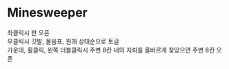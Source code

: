 # Minesweeper

좌클릭시 판 오픈   
우클릭시 깃발, 물음표, 원래 상태순으로 토글   
가운데, 휠클릭, 왼쪽 더블클릭시 주변 8칸 내의 지뢰를 올바르게 찾았으면 주변 8칸 오픈   

